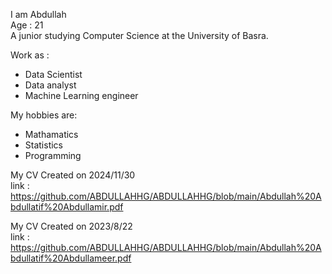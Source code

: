 I am Abdullah <br> 
Age : 21 <br> 
A junior studying Computer Science at the University of Basra.<br>

Work as : 
 * Data Scientist
 * Data analyst
 * Machine Learning engineer
 
My hobbies are: 
 * Mathamatics
 * Statistics
 * Programming 

My CV Created on 2024/11/30 <br>
link :
https://github.com/ABDULLAHHG/ABDULLAHHG/blob/main/Abdullah%20Abdullatif%20Abdullamir.pdf

My CV Created on 2023/8/22 <br>
link : https://github.com/ABDULLAHHG/ABDULLAHHG/blob/main/Abdullah%20Abdullatif%20Abdullameer.pdf
